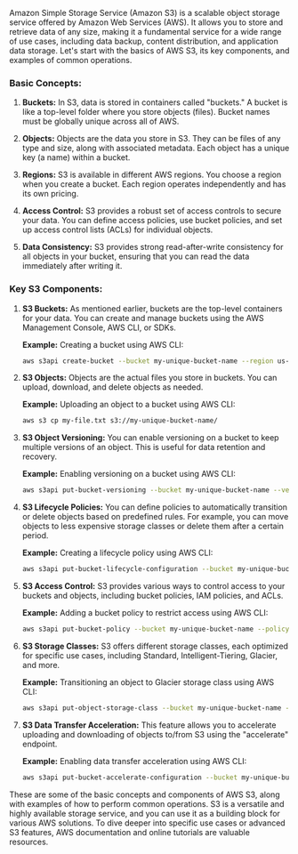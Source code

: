 Amazon Simple Storage Service (Amazon S3) is a scalable object storage service offered by Amazon Web Services (AWS). It allows you to store and retrieve data of any size, making it a fundamental service for a wide range of use cases, including data backup, content distribution, and application data storage. Let's start with the basics of AWS S3, its key components, and examples of common operations.

### Basic Concepts:

1. **Buckets:** In S3, data is stored in containers called "buckets." A bucket is like a top-level folder where you store objects (files). Bucket names must be globally unique across all of AWS.

2. **Objects:** Objects are the data you store in S3. They can be files of any type and size, along with associated metadata. Each object has a unique key (a name) within a bucket.

3. **Regions:** S3 is available in different AWS regions. You choose a region when you create a bucket. Each region operates independently and has its own pricing.

4. **Access Control:** S3 provides a robust set of access controls to secure your data. You can define access policies, use bucket policies, and set up access control lists (ACLs) for individual objects.

5. **Data Consistency:** S3 provides strong read-after-write consistency for all objects in your bucket, ensuring that you can read the data immediately after writing it.

### Key S3 Components:

1. **S3 Buckets:** As mentioned earlier, buckets are the top-level containers for your data. You can create and manage buckets using the AWS Management Console, AWS CLI, or SDKs.

   **Example:** Creating a bucket using AWS CLI:
   ```bash
   aws s3api create-bucket --bucket my-unique-bucket-name --region us-east-1
   ```

2. **S3 Objects:** Objects are the actual files you store in buckets. You can upload, download, and delete objects as needed.

   **Example:** Uploading an object to a bucket using AWS CLI:
   ```bash
   aws s3 cp my-file.txt s3://my-unique-bucket-name/
   ```

3. **S3 Object Versioning:** You can enable versioning on a bucket to keep multiple versions of an object. This is useful for data retention and recovery.

   **Example:** Enabling versioning on a bucket using AWS CLI:
   ```bash
   aws s3api put-bucket-versioning --bucket my-unique-bucket-name --versioning-configuration Status=Enabled
   ```

4. **S3 Lifecycle Policies:** You can define policies to automatically transition or delete objects based on predefined rules. For example, you can move objects to less expensive storage classes or delete them after a certain period.

   **Example:** Creating a lifecycle policy using AWS CLI:
   ```bash
   aws s3api put-bucket-lifecycle-configuration --bucket my-unique-bucket-name --lifecycle-configuration file://lifecycle.json
   ```

5. **S3 Access Control:** S3 provides various ways to control access to your buckets and objects, including bucket policies, IAM policies, and ACLs.

   **Example:** Adding a bucket policy to restrict access using AWS CLI:
   ```bash
   aws s3api put-bucket-policy --bucket my-unique-bucket-name --policy file://bucket-policy.json
   ```

6. **S3 Storage Classes:** S3 offers different storage classes, each optimized for specific use cases, including Standard, Intelligent-Tiering, Glacier, and more.

   **Example:** Transitioning an object to Glacier storage class using AWS CLI:
   ```bash
   aws s3api put-object-storage-class --bucket my-unique-bucket-name --key my-archive.pdf --storage-class DEEP_ARCHIVE
   ```

7. **S3 Data Transfer Acceleration:** This feature allows you to accelerate uploading and downloading of objects to/from S3 using the "accelerate" endpoint.

   **Example:** Enabling data transfer acceleration using AWS CLI:
   ```bash
   aws s3api put-bucket-accelerate-configuration --bucket my-unique-bucket-name --accelerate-configuration Status=Enabled
   ```

These are some of the basic concepts and components of AWS S3, along with examples of how to perform common operations. S3 is a versatile and highly available storage service, and you can use it as a building block for various AWS solutions. To dive deeper into specific use cases or advanced S3 features, AWS documentation and online tutorials are valuable resources.
